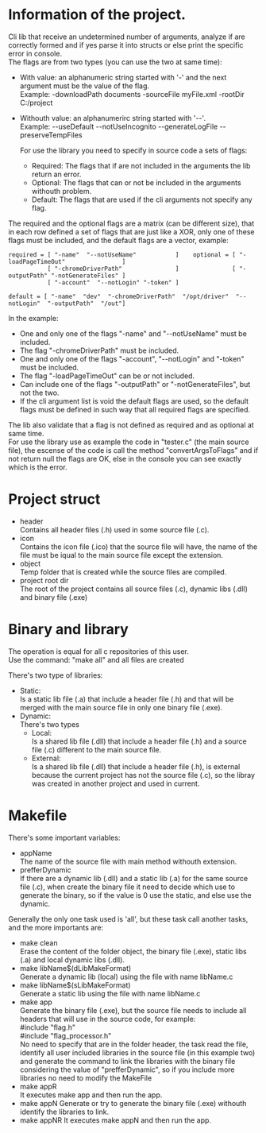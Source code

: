 # Information of the project.
  Cli lib that receive an undetermined number of arguments, analyze if are correctly formed and if yes parse it into structs or else print the specific error in console.    
The flags are from two types (you can use the two at same time):  
  * With value: an alphanumeric string started with '-' and the next argument must be the value of the flag.  
  Example:  -downloadPath documents   -sourceFile myFile.xml   -rootDir C:/project  
  * Withouth value: an alphanumerirc string started with '--'.  
  Example:  --useDefault  --notUseIncognito  --generateLogFile  --preserveTempFiles  

    For use the library you need to specify in source code a sets of flags:
    * Required: The flags that if are not included in the arguments the lib return an error.  
    * Optional: The flags that can or not be included in the arguments withouth problem.  
    * Default: The flags that are used if the cli arguments not specify any flag.  

The required and the optional flags are a matrix (can be different size), that in each row defined a set of flags that are just like a XOR, only one of these flags must be included, and the default flags are a vector, example:

    required = [ "-name"  "--notUseName"           ]    optional = [ "-loadPageTimeOut"                ]
               [ "-chromeDriverPath"               ]               [ "-outputPath" "-notGenerateFiles" ]
               [ "-account"  "--notLogin" "-token" ]                                                     
    
    default = [ "-name"  "dev"  "-chromeDriverPath"  "/opt/driver"  "--notLogin"  "-outputPath"  "/out"]

In the example:  
  - One and only one of the flags "-name" and "--notUseName" must be included.  
  - The flag "-chromeDriverPath" must be included.  
  - One and only one of the flags "-account", "--notLogin" and "-token" must be included.  
  - The flag "-loadPageTimeOut" can be or not included.  
  - Can include one of the flags "-outputPath" or "-notGenerateFiles", but not the two.
  - If the cli argument list is void the default flags are used, so the default flags must be defined in such way that all required flags are specified.

The lib also validate that a flag is not defined as required and as optional at same time.  
For use the library use as example the code in "tester.c" (the main source file), the escense of the code is call the method "convertArgsToFlags" and if not return null the flags are OK, else in the console you can see exactly which is the error.

# Project struct
- header  
  Contains all header files (.h) used in some source file (.c).  
- icon  
  Contains the icon file (.ico) that the source file will have, the name of the file must be iqual to the main source file except the extension.
- object  
  Temp folder that is created while the source files are compiled.
- project root dir  
  The root of the project contains all source files (.c), dynamic libs (.dll) and binary file (.exe)

# Binary and library
The operation is equal for all c repositories of this user.  
Use the command: "make all" and all files are created  

There's two type of libraries:
- Static:  
  Is a static lib file (.a) that include a header file (.h) and that will be merged with the main source file in only one binary file (.exe).
- Dynamic:  
  There's two types
    * Local:  
      Is a shared lib file (.dll) that include a header file (.h) and a source file (.c) different to the main source file.
    * External:  
      Is a shared lib file (.dll) that include a header file (.h), is external because the current project has not the source file (.c), so the libray was created in another project and used in current.

# Makefile
There's some important variables:
  - appName  
    The name of the source file with main method withouth extension.
  - prefferDynamic  
    If there are a dynamic lib (.dll) and a static lib (.a) for the same source file (.c), when create the binary file it need to decide which use to generate the binary, so if the value is 0 use the static, and else use the dynamic.

Generally the only one task used is 'all', but these task call another tasks, and the more importants are:
  - make clean  
    Erase the content of the folder object, the binary file (.exe), static libs (.a) and local dynamic libs (.dll).
  - make libName$(dLibMakeFormat)  
    Generate a dynamic lib (local) using the file with name libName.c
  - make libName$(sLibMakeFormat)  
     Generate a static lib using the file with name libName.c
  - make app  
    Generate the binary file (.exe), but the source file needs to include all headers that will use in the source code, for example:  
    #include "flag.h"  
    #include "flag_processor.h"  
    No need to specify that are in the folder header, the task read the file, identify all user included libraries in the source file (in this example two) and generate the command to link the libraries with the binary file considering the value of "prefferDynamic", so if you include more libraries no need to modify the MakeFile  
  - make appR  
    It executes make app and then run the app.
  - make appN
    Generate or try to generate the binary file (.exe) withouth identify the libraries to link.
  - make appNR
    It executes make appN and then run the app.

